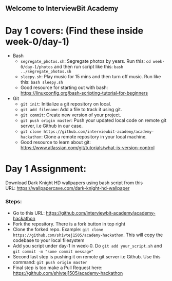 ## Welcome to InterviewBit Academy
# Day 1 covers: (Find these inside week-0/day-1)
* Bash
    * `segregate_photos.sh`: Segregate photos by years. Run this: `cd week-0/day-1/photos` and then run script like this: `bash ../segregate_photos.sh`
    * `sleepy.sh`: Play music for 15 mins and then turn off music. Run like this: `bash sleepy.sh`
    * Good resource for starting out with bash: https://linuxconfig.org/bash-scripting-tutorial-for-beginners
* Git
    * `git init`: Initialize a git repository on local.
    * `git add filename`: Add a file to track it using git.
    * `git commit`: Create new version of your project.
    * `git push origin master`: Push your updated local code on remote git server, i.e Github in our case.
    * `git clone https://github.com/interviewbit-academy/academy-hackathon`: Clone a remote repository in your local machine.
    * Good resource to learn about git: https://www.atlassian.com/git/tutorials/what-is-version-control

# Day 1 Assignment:
Download Dark Knight HD wallpapers using bash script from this URL: https://wallpapercave.com/dark-knight-hd-wallpaper

### Steps:
* Go to this URL: https://github.com/interviewbit-academy/academy-hackathon
* Fork the repository. There is a fork button in top right
* Clone the forked repo. Example: `git clone https://github.com/shivtej1505/academy-hackathon`. This will copy the codebase to your local filesystem
* Add you script under day-1 in week-0. Do `git add your_script.sh` and `git commit -m "some commit message"`
* Second last step is pushing it on remote git server i.e Github. Use this command: `git push origin master`
* Final step is too make a Pull Request here: https://github.com/shivtej1505/academy-hackathon

